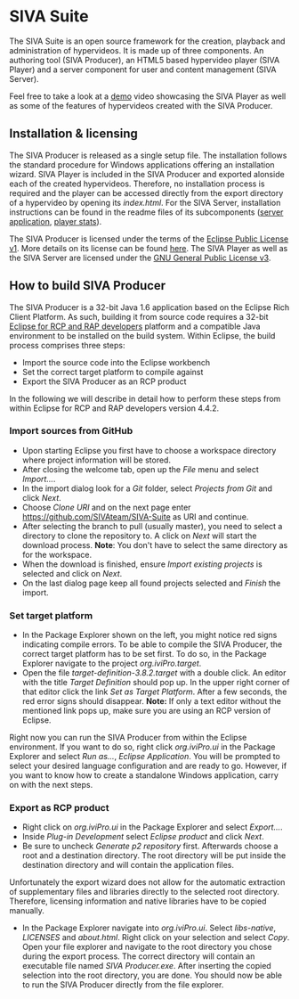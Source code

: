 # SIVA Suite
The SIVA Suite is an open source framework for the creation, playback and administration of hypervideos. It is made up of three components. An authoring tool (SIVA Producer), an HTML5 based hypervideo player (SIVA Player) and a server component for user and content management (SIVA Server).

Feel free to take a look at a [demo](http://siva.uni-passau.de/mirkul/projekte/BB_Trainer) video showcasing the SIVA Player as well as some of the features of hypervideos created with the SIVA Producer.

## Installation & licensing
The SIVA Producer is released as a single setup file. The installation follows the standard procedure for Windows applications offering an installation wizard. SIVA Player is included in the SIVA Producer and exported alonside each of the created hypervideos. Therefore, no installation process is required and the player can be accessed directly from the export directory of a hypervideo by opening its *index.html*. For the SIVA Server, installation instructions can be found in the readme files of its subcomponents ([server application](./server/serverApplication/README.txt), [player stats](./server/playerStats/README.txt)).

The SIVA Producer is licensed under the terms of the [Eclipse Public License v1](https://www.eclipse.org/legal/epl-v10.html). More details on its license can be found [here](./producer/about.html). The SIVA Player as well as the SIVA Server are licensed under the [GNU General Public License v3](http://www.gnu.org/copyleft/gpl.html).


## How to build SIVA Producer
The SIVA Producer is a 32-bit Java 1.6 application based on the Eclipse Rich Client Platform. As such, building it from source code requires a 32-bit [Eclipse for RCP and RAP developers](http://www.eclipse.org/downloads/) platform and a compatible Java environment to be installed on the build system. Within Eclipse, the build process comprises three steps:
- Import the source code into the Eclipse workbench
- Set the correct target platform to compile against
- Export the SIVA Producer as an RCP product

In the following we will describe in detail how to perform these steps from within Eclipse for RCP and RAP developers version 4.4.2.

### Import sources from GitHub
- Upon starting Eclipse you first have to choose a workspace directory where project information will be stored.  
- After closing the welcome tab, open up the *File* menu and select *Import...*.  
- In the import dialog look for a *Git* folder, select *Projects from Git* and click *Next*.  
- Choose *Clone URI* and on the next page enter https://github.com/SIVAteam/SIVA-Suite as URI and continue.  
- After selecting the branch to pull (usually master), you need to select a directory to clone the repository to. A click on *Next* will start the download process. **Note**: You don't have to select the same directory as for the workspace.
- When the download is finished, ensure *Import existing projects* is selected and click on *Next*.
- On the last dialog page keep all found projects selected and *Finish* the import.

### Set target platform
- In the Package Explorer shown on the left, you might notice red signs indicating compile errors. To be able to compile the SIVA Producer, the correct target platform has to be set first. To do so, in the Package Explorer navigate to the project *org.iviPro.target*.
- Open the file *target-definition-3.8.2.target* with a double click. An editor with the title *Target Definition* should pop up. In the upper right corner of that editor click the link *Set as Target Platform*. After a few seconds, the red error signs should disappear. **Note:** If only a text editor without the mentioned link pops up, make sure you are using an RCP version of Eclipse.

Right now you can run the SIVA Producer from within the Eclipse environment. If you want to do so, right click *org.iviPro.ui* in the Package Explorer and select *Run as...*, *Eclipse Application*. You will be prompted to select your desired language configuration and are ready to go. However, if you want to know how to create a standalone Windows application, carry on with the next steps.

### Export as RCP product
- Right click on *org.iviPro.ui* in the Package Explorer and select *Export...*.
- Inside *Plug-in Development* select *Eclipse product* and click *Next*.
- Be sure to uncheck *Generate p2 repository* first. Afterwards choose a root and a destination directory. The root directory will be put inside the destination directory and will contain the application files.

Unfortunately the export wizard does not allow for the automatic extraction of supplementary files and libraries directly to the selected root directory. Therefore, licensing information and native libraries have to be copied manually.
- In the Package Explorer navigate into *org.iviPro.ui*. Select *libs-native*, *LICENSES* and *about.html*. Right click on your selection and select *Copy*. Open your file explorer and navigate to the root directory you chose during the export process. The correct directory will contain an executable file named *SIVA Producer.exe*. After inserting the copied selection into the root directory, you are done. You should now be able to run the SIVA Producer directly from the file explorer.
